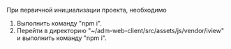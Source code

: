 При первичной инициализации проекта, необходимо
1. Выполнить команду "npm i".
2. Перейти в директорию "~/adm-web-client/src/assets/js/vendor/iview" и выполнить команду "npm i".
